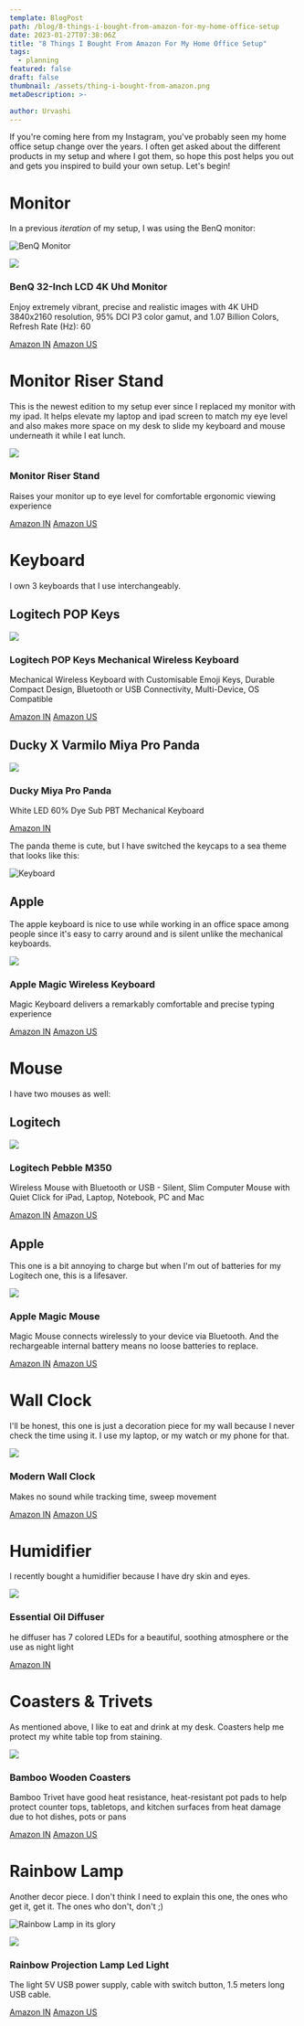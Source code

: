 ```yaml
---
template: BlogPost
path: /blog/8-things-i-bought-from-amazon-for-my-home-office-setup
date: 2023-01-27T07:38:06Z
title: "8 Things I Bought From Amazon For My Home Office Setup"
tags:
  - planning
featured: false
draft: false
thumbnail: /assets/thing-i-bought-from-amazon.png
metaDescription: >-

author: Urvashi
---
```


If you're coming here from my Instagram, you've probably seen my home office setup change over the years.
I often get asked about the different products in my setup and where I got them, so hope this post helps you out and gets you inspired to build your own setup.
Let's begin!

# Monitor

In a previous _iteration_ of my setup, I was using the BenQ monitor:

![BenQ Monitor](/assets/monitor-home-office.webp)

<div class="affiliate-container">
  <img class="affiliate-container__thumbnail" src="https://m.media-amazon.com/images/I/61FCyaFGqhL._AC_SX679_.jpg">
  <div>
    <h3 class="affiliate-container__heading">BenQ 32-Inch LCD 4K Uhd Monitor</h3>
    <p>Enjoy extremely vibrant, precise and realistic images with 4K UHD 3840x2160 resolution, 95% DCI P3 color gamut, and 1.07 Billion Colors, Refresh Rate (Hz): 60</p>
    <div>
      <a class="button button--small button--yellow" href="https://amzn.to/3wwPIxb">Amazon IN</a>
      <a class="button button--small button--yellow" href="https://amzn.to/3DhEv7i">Amazon US</a>
    </div>
  </div>
</div>

# Monitor Riser Stand

This is the newest edition to my setup ever since I replaced my monitor with my ipad.
It helps elevate my laptop and ipad screen to match my eye level and also makes more space on my desk to slide my keyboard and mouse underneath it while I eat lunch.

<div class="affiliate-container">
  <img class="affiliate-container__thumbnail" src="https://m.media-amazon.com/images/I/419g4-bimrL.jpg">
  <div>
    <h3 class="affiliate-container__heading">Monitor Riser Stand</h3>
    <p>Raises your monitor up to eye level for comfortable ergonomic viewing experience</p>
    <div>
      <a class="button button--small button--yellow" href="https://amzn.to/409M9KF">Amazon IN</a>
      <a class="button button--small button--yellow" href="https://amzn.to/40cKIev">Amazon US</a>
    </div>
  </div>
</div>

# Keyboard

I own 3 keyboards that I use interchangeably.

## Logitech POP Keys

<div class="affiliate-container">
  <img class="affiliate-container__thumbnail" src="https://m.media-amazon.com/images/I/81DpreOAoSL._SX679_.jpg">
  <div>
    <h3 class="affiliate-container__heading">Logitech POP Keys Mechanical Wireless Keyboard</h3>
    <p>Mechanical Wireless Keyboard with Customisable Emoji Keys, Durable Compact Design, Bluetooth or USB Connectivity, Multi-Device, OS Compatible</p>
    <div>
      <a class="button button--small button--yellow" href="https://amzn.to/3HcFaIk">Amazon IN</a>
      <a class="button button--small button--yellow" href="https://amzn.to/3Y02FLw">Amazon US</a>
    </div>
  </div>
</div>

## Ducky X Varmilo Miya Pro Panda

<div class="affiliate-container">
  <img class="affiliate-container__thumbnail" src="https://m.media-amazon.com/images/I/710O5CFjPZL._SX679_.jpg">
  <div>
    <h3 class="affiliate-container__heading">Ducky Miya Pro Panda</h3>
    <p>White LED 60% Dye Sub PBT Mechanical Keyboard</p>
    <div>
      <a class="button button--small button--yellow" href="https://amzn.to/3HDXmfe">Amazon IN</a>
    </div>
  </div>
</div>

The panda theme is cute, but I have switched the keycaps to a sea theme that looks like this:

![Keyboard](/assets/keyboard-home-office-ducky.webp)

## Apple

The apple keyboard is nice to use while working in an office space among people since it's easy to carry around and is silent unlike the mechanical keyboards.

<div class="affiliate-container">
  <img class="affiliate-container__thumbnail" src="https://m.media-amazon.com/images/I/71cboO+0CcL._SX679_.jpg">
  <div>
    <h3 class="affiliate-container__heading">Apple Magic Wireless Keyboard</h3>
    <p>Magic Keyboard delivers a remarkably comfortable and precise typing experience</p>
    <div>
      <a class="button button--small button--yellow" href="https://amzn.to/40lRnDx">Amazon IN</a>
      <a class="button button--small button--yellow" href="https://amzn.to/3DhOXfe">Amazon US</a>
    </div>
  </div>
</div>

# Mouse

I have two mouses as well:

## Logitech

<div class="affiliate-container">
  <img class="affiliate-container__thumbnail" src="https://m.media-amazon.com/images/I/61NQUkfcB3L._AC_SX679_.jpg">
  <div>
    <h3 class="affiliate-container__heading">Logitech Pebble M350</h3>
    <p>Wireless Mouse with Bluetooth or USB - Silent, Slim Computer Mouse with Quiet Click for iPad, Laptop, Notebook, PC and Mac</p>
    <div>
      <a class="button button--small button--yellow" href="https://amzn.to/3jbwREO">Amazon IN</a>
      <a class="button button--small button--yellow" href="https://amzn.to/3RbY0Ut">Amazon US</a>
    </div>
  </div>
</div>

## Apple

This one is a bit annoying to charge but when I'm out of batteries for my Logitech one, this is a lifesaver.

<div class="affiliate-container">
  <img class="affiliate-container__thumbnail" src="https://m.media-amazon.com/images/I/61BZ5N9n4IL._AC_SX679_.jpg">
  <div>
    <h3 class="affiliate-container__heading">Apple Magic Mouse</h3>
    <p> Magic Mouse connects wirelessly to your device via Bluetooth. And the rechargeable internal battery means no loose batteries to replace.</p>
    <div>
      <a class="button button--small button--yellow" href="https://amzn.to/3HDa7XJ">Amazon IN</a>
      <a class="button button--small button--yellow" href="https://amzn.to/3kRKMQD">Amazon US</a>
    </div>
  </div>
</div>

# Wall Clock

I'll be honest, this one is just a decoration piece for my wall because I never check the time using it. I use my laptop, or my watch or my phone for that.

<div class="affiliate-container">
  <img class="affiliate-container__thumbnail" src="https://m.media-amazon.com/images/I/81iUk1N-1lL._SX679_.jpg">
  <div>
    <h3 class="affiliate-container__heading">Modern Wall Clock</h3>
    <p>Makes no sound while tracking time, sweep movement</p>
    <div>
      <a class="button button--small button--yellow" href="https://amzn.to/3kRLNrV">Amazon IN</a>
      <a class="button button--small button--yellow" href="https://amzn.to/3RbXNka">Amazon US</a>
    </div>
  </div>
</div>

# Humidifier

I recently bought a humidifier because I have dry skin and eyes.

<div class="affiliate-container">
  <img class="affiliate-container__thumbnail" src="https://m.media-amazon.com/images/I/41zyYoNFiGL.jpg">
  <div>
    <h3 class="affiliate-container__heading">Essential Oil Diffuser </h3>
    <p>he diffuser has 7 colored LEDs for a beautiful, soothing atmosphere or the use as night light</p>
    <div>
      <a class="button button--small button--yellow" href="https://amzn.to/407XET3">Amazon IN</a>
    </div>
  </div>
</div>

# Coasters & Trivets

As mentioned above, I like to eat and drink at my desk.
Coasters help me protect my white table top from staining.

<div class="affiliate-container">
  <img class="affiliate-container__thumbnail" src="https://m.media-amazon.com/images/I/51-USgQ8kTS._SX300_SY300_QL70_FMwebp_.jpg">
  <div>
    <h3 class="affiliate-container__heading">Bamboo Wooden Coasters</h3>
    <p>Bamboo Trivet have good heat resistance, heat-resistant pot pads to help protect counter tops, tabletops, and kitchen surfaces from heat damage due to hot dishes, pots or pans</p>
    <div>
      <a class="button button--small button--yellow" href="https://amzn.to/407YizX">Amazon IN</a>
      <a class="button button--small button--yellow" href="https://amzn.to/3RrZ2fv">Amazon US</a>
    </div>
  </div>
</div>

# Rainbow Lamp

Another decor piece.
I don't think I need to explain this one, the ones who get it, get it. The ones who don't, don't ;)

![Rainbow Lamp in its glory](/assets/IMG_4280.png)

<div class="affiliate-container">
  <img class="affiliate-container__thumbnail" src="https://m.media-amazon.com/images/I/51rS4LhcpDS._SX679_.jpg">
  <div>
    <h3 class="affiliate-container__heading">Rainbow Projection Lamp Led Light</h3>
    <p>The light 5V USB power supply, cable with switch button, 1.5 meters long USB cable.</p>
    <div>
      <a class="button button--small button--yellow" href="https://amzn.to/3kDVlGY">Amazon IN</a>
      <a class="button button--small button--yellow" href="https://amzn.to/3Y2UPkd">Amazon US</a>
    </div>
  </div>
</div>

